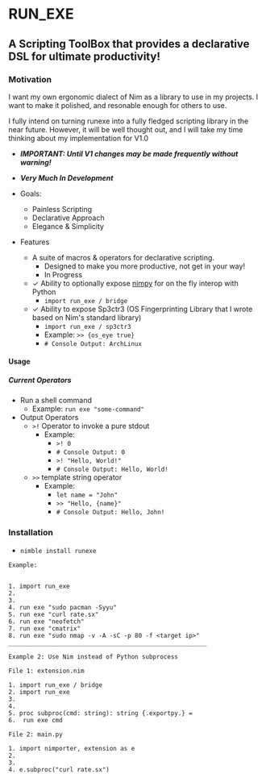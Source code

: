 # RUN_EXE
## A Scripting ToolBox that provides a declarative DSL for ultimate productivity!

### Motivation
I want my own ergonomic dialect of Nim as a library to use in my projects.
I want to make it polished, and resonable enough for others to use.

I fully intend on turning runexe into a fully fledged scripting library in the near future.
However, it will be well thought out, and I will take my time thinking about my implementation for V1.0

  - ***IMPORTANT: Until V1 changes may be made frequently without warning!***

- ***Very Much In Development***

- Goals:
  - Painless Scripting 
  - Declarative Approach 
  - Elegance & Simplicity

  
 - Features
    - A suite of macros & operators for declarative scripting.
      - Designed to make you more productive, not get in your way!
      - In Progress
    - ✓ Ability to optionally expose [nimpy](https://github.com/yglukhov/nimpy) for on the fly interop with Python 
      - ```import run_exe / bridge``` 
    - ✓ Ability to expose Sp3ctr3 (OS Fingerprinting Library that I wrote based on Nim's standard library)
       - ```import run_exe / sp3ctr3```
       - Example: `>> {os_eye true}` 
       - `# Console Output: ArchLinux`


#### Usage


##### Current Operators


- Run a shell command 
    - Example: ```run exe "some-command"```
- Output Operators
  - `>!` Operator to invoke a pure stdout 
    - Example:
        - `>! 0` 
        - `# Console Output: 0`
        - `>! "Hello, World!"` 
        - `# Console Output: Hello, World!`
  - `>>` template string operator
    - Example: 
        - `let name = "John"`
        - `>> "Hello, {name}"` 
        - `# Console Output: Hello, John!`

### Installation

- `nimble install runexe`


```
Example:


1. import run_exe
2.
3.
4. run exe "sudo pacman -Syyu"
5. run exe "curl rate.sx"
6. run exe "neofetch"
7. run exe "cmatrix"
8. run exe "sudo nmap -v -A -sC -p 80 -f <target ip>"
_______________________________________________________

Example 2: Use Nim instead of Python subprocess

File 1: extension.nim

1. import run_exe / bridge
2. import run_exe
3.
4. 
5. proc subproc(cmd: string): string {.exportpy.} =
6.  run exe cmd

File 2: main.py

1. import nimporter, extension as e
2.
3.
4. e.subproc("curl rate.sx")
```
